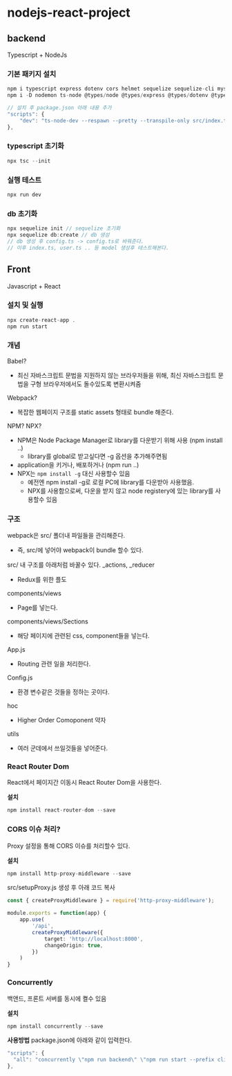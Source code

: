 # nodejs-react-project

## backend
Typescript + NodeJs

### 기본 패키지 설치
```typescript
npm i typescript express dotenv cors helmet sequelize sequelize-cli mysql2 bcrypt
npm i -D nodemon ts-node @types/node @types/express @types/dotenv @types/cors @types/helmet ts-node-dev @types/bcrypt

// 설치 후 package.json 아래 내용 추가
"scripts": {
    "dev": "ts-node-dev --respawn --pretty --transpile-only src/index.ts"
},
```

### typescript 초기화
```typescript
npx tsc --init
```

### 실행 테스트
```typescript
npx run dev
```

### db 초기화
```typescript
npx sequelize init // sequelize 초기화
npx sequelize db:create // db 생성
// db 생성 후 config.ts -> config.ts로 바꿔준다.
// 이후 index.ts, user.ts .. 등 model 생성후 테스트해본다.
```

## Front
Javascript + React

### 설치 및 실행
```typescript
npx create-react-app .
npm run start
```

### 개념
Babel?
- 최신 자바스크립트 문법을 지원하지 않는 브라우저들을 위해, 최신 자바스크립트 문법을 구형 브라우저에서도 돌수있도록 변환시켜줌

Webpack?
- 복잡한 웹페이지 구조를 static assets 형태로 bundle 해준다. 

NPM? NPX?
- NPM은 Node Package Manager로 library를 다운받기 위해 사용 (npm install ..)
  - library를 global로 받고싶다면 -g 옵션을 추가해주면됨
- application을 키거나, 배포하거나 (npm run ..)
- NPX는 `npm install -g` 대신 사용할수 있음
  - 예전엔 npm install -g로 로컬 PC에 library를 다운받아 사용했음. 
  - NPX를 사용함으로써, 다운을 받지 않고 node registery에 있는 library를 사용할수 있음

### 구조
webpack은 src/ 폴더내 파일들을 관리해준다.
- 즉, src/에 넣어야 webpack이 bundle 할수 있다.

src/ 내 구조를 아래처럼 바꿀수 있다.
_actions, _reducer
- Redux를 위한 플도

components/views
- Page를 넣는다.

components/views/Sections
- 해당 페이지에 관련된 css, component들을 넣는다.

App.js
- Routing 관련 일을 처리한다.

Config.js
- 환경 변수같은 것들을 정하는 곳이다.

hoc
- Higher Order Comoponent 약자

utils
- 여러 군데에서 쓰일것들을 넣어준다.

### React Router Dom
React에서 페이지간 이동시 React Router Dom을 사용한다.

**설치**
```typescript
npm install react-router-dom --save
```

### CORS 이슈 처리?

Proxy 설정을 통해 CORS 이슈를 처리할수 있다.

**설치**
```typescript
npm install http-proxy-middleware --save
```

src/setupProxy.js 생성 후 아래 코드 복사
```typescript
const { createProxyMiddleware } = require('http-proxy-middleware');

module.exports = function(app) {
    app.use(
        '/api',
        createProxyMiddleware({
            target: 'http://localhost:8000',
            changeOrigin: true,
        })
    )
}
```

### Concurrently
백앤드, 프론트 서버를 동시에 켤수 있음

**설치**
```typescript
npm install concurrently --save
```
**사용방법**
package.json에 아래와 같이 입력한다.
```typescript
"scripts": {
  "all": "concurrently \"npm run backend\" \"npm run start --prefix client\""
},
```